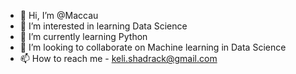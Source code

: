 - 👋 Hi, I’m @Maccau
- 👀 I’m interested in learning Data Science
- 🌱 I’m currently learning Python
- 💞️ I’m looking to collaborate on Machine learning in Data Science
- 📫 How to reach me - keli.shadrack@gmail.com

<!---
Maccau/Maccau is a ✨ special ✨ repository because its `README.md` (this file) appears on your GitHub profile.
You can click the Preview link to take a look at your changes.
--->
